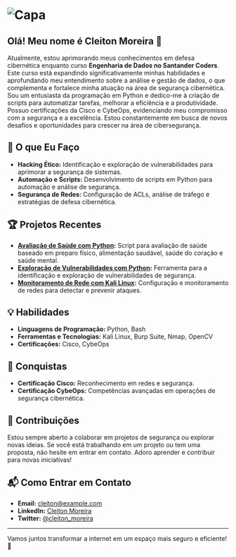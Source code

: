 # ![Capa](https://hermes.dio.me/articles/cover/4093609c-1623-4cee-ae11-a53075f55c26.jpg)

## Olá! Meu nome é Cleiton Moreira 👋

Atualmente, estou aprimorando meus conhecimentos em defesa cibernética enquanto curso **Engenharia de Dados no Santander Coders**. Este curso está expandindo significativamente minhas habilidades e aprofundando meu entendimento sobre a análise e gestão de dados, o que complementa e fortalece minha atuação na área de segurança cibernética. Sou um entusiasta da programação em Python e dedico-me à criação de scripts para automatizar tarefas, melhorar a eficiência e a produtividade. Possuo certificações da Cisco e CybeOps, evidenciando meu compromisso com a segurança e a excelência. Estou constantemente em busca de novos desafios e oportunidades para crescer na área de cibersegurança.

## 🚀 O que Eu Faço

- **Hacking Ético:** Identificação e exploração de vulnerabilidades para aprimorar a segurança de sistemas.
- **Automação e Scripts:** Desenvolvimento de scripts em Python para automação e análise de segurança.
- **Segurança de Redes:** Configuração de ACLs, análise de tráfego e estratégias de defesa cibernética.

## 🏆 Projetos Recentes

- **[Avaliação de Saúde com Python](https://github.com/usuario/projeto-saude):** Script para avaliação de saúde baseado em preparo físico, alimentação saudável, saúde do coração e saúde mental.
- **[Exploração de Vulnerabilidades com Python](https://github.com/usuario/exploracao-vulnerabilidades):** Ferramenta para a identificação e exploração de vulnerabilidades de segurança.
- **[Monitoramento de Rede com Kali Linux](https://github.com/usuario/monitoramento-rede):** Configuração e monitoramento de redes para detectar e prevenir ataques.

## 💡 Habilidades

- **Linguagens de Programação:** Python, Bash
- **Ferramentas e Tecnologias:** Kali Linux, Burp Suite, Nmap, OpenCV
- **Certificações:** Cisco, CybeOps

## 🌟 Conquistas

- **Certificação Cisco:** Reconhecimento em redes e segurança.
- **Certificação CybeOps:** Competências avançadas em operações de segurança cibernética.

## 🤝 Contribuições

Estou sempre aberto a colaborar em projetos de segurança ou explorar novas ideias. Se você está trabalhando em um projeto ou tem uma proposta, não hesite em entrar em contato. Adoro aprender e contribuir para novas iniciativas!

## 📬 Como Entrar em Contato

- **Email:** cleiton@example.com
- **LinkedIn:** [Cleiton Moreira](https://www.linkedin.com/in/cleiton-moreira)
- **Twitter:** [@cleiton_moreira](https://twitter.com/cleiton_moreira)

---

Vamos juntos transformar a internet em um espaço mais seguro e eficiente! 🚀


